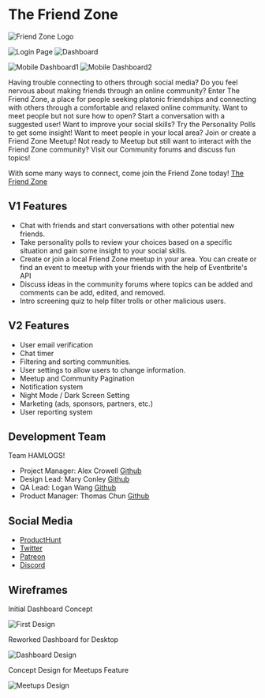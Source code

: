 # The Friend Zone
![Friend Zone Logo](https://i.imgur.com/trOsTxE.png)

![Login Page](https://i.imgur.com/2dmoZ3W.png) ![Dashboard](https://i.imgur.com/qufysbl.png?1)

![Mobile Dashboard1](https://i.imgur.com/h5nlg3r.png?1) ![Mobile Dashboard2](https://i.imgur.com/d1IzxH4.png)

Having trouble connecting to others through social media? Do you feel nervous about making friends through an online community? Enter The Friend Zone, a place for people seeking platonic friendships and connecting with others through a comfortable and relaxed online community. Want to meet people but not sure how to open? Start a conversation with a suggested user! Want to improve your social skills? Try the Personality Polls to get some insight! Want to meet people in your local area? Join or create a Friend Zone Meetup! Not ready to Meetup but still want to interact with the Friend Zone community? Visit our Community forums and discuss fun topics!

With some many ways to connect, come join the Friend Zone today!
[The Friend Zone](https://the-friend-zone-app.herokuapp.com)

## V1 Features
- Chat with friends and start conversations with other potential new friends.
- Take personality polls to review your choices based on a specific situation and gain some insight to your social skills.
- Create or join a local Friend Zone meetup in your area. You can create or find an event to meetup with your friends with the help of Eventbrite's API
- Discuss ideas in the community forums where topics can be added and comments can be add, edited, and removed.
- Intro screening quiz to help filter trolls or other malicious users.

## V2 Features
- User email verification
- Chat timer
- Filtering and sorting communities.
- User settings to allow users to change information.
- Meetup and Community Pagination
- Notification system
- Night Mode / Dark Screen Setting
- Marketing (ads, sponsors, partners, etc.)
- User reporting system

## Development Team
Team HAMLOGS!
- Project Manager: Alex Crowell [Github](https://github.com/talexcrowell)
- Design Lead: Mary Conley [Github](https://github.com/mkcnly)
- QA Lead: Logan Wang [Github](https://github.com/Logan-WangLW)
- Product Manager: Thomas Chun [Github](https://github.com/ThomasChun)

## Social Media
- [ProductHunt](https://www.producthunt.com/posts/the-friend-zone-app)
- [Twitter](https://twitter.com/friend_app)
- [Patreon](https://www.patreon.com/thefriendzone)
- [Discord](https://discordapp.com/channels/540320365507772446)

## Wireframes
Initial Dashboard Concept

![First Design](https://i.imgur.com/TzfVPIj.png)

Reworked Dashboard for Desktop

![Dashboard Design](https://i.imgur.com/CWN1upY.png?1)

Concept Design for Meetups Feature

![Meetups Design](https://i.imgur.com/GIMPx31.png?1)
